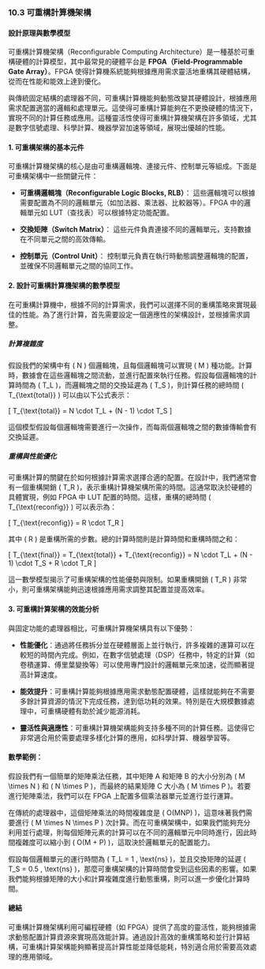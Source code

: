 ### 10.3 可重構計算機架構

#### 設計原理與數學模型

可重構計算機架構（Reconfigurable Computing Architecture）是一種基於可重構硬體的計算模型，其中最常見的硬體平台是 **FPGA（Field-Programmable Gate Array）**。FPGA 使得計算機系統能夠根據應用需求靈活地重構其硬體結構，從而在性能和能效上達到優化。

與傳統固定結構的處理器不同，可重構計算機能夠動態改變其硬體設計，根據應用需求配置適當的邏輯和處理單元。這使得可重構計算能夠在不更換硬體的情況下，實現不同的計算任務或應用。這種靈活性使得可重構計算機架構在許多領域，尤其是數字信號處理、科學計算、機器學習加速等領域，展現出優越的性能。

#### **1. 可重構架構的基本元件**

可重構計算機架構的核心是由可重構邏輯塊、連接元件、控制單元等組成。下面是可重構架構中一些關鍵元件：

- **可重構邏輯塊（Reconfigurable Logic Blocks, RLB）**：
  這些邏輯塊可以根據需要配置為不同的邏輯單元（如加法器、乘法器、比較器等）。FPGA 中的邏輯單元如 LUT（查找表）可以根據特定功能配置。
  
- **交換矩陣（Switch Matrix）**：
  這些元件負責連接不同的邏輯單元，支持數據在不同單元之間的高效傳輸。
  
- **控制單元（Control Unit）**：
  控制單元負責在執行時動態調整邏輯塊的配置，並確保不同邏輯單元之間的協同工作。

#### **2. 設計可重構計算機架構的數學模型**

在可重構計算機中，根據不同的計算需求，我們可以選擇不同的重構策略來實現最佳的性能。為了進行計算，首先需要設定一個適應性的架構設計，並根據需求調整。

##### **計算複雜度**

假設我們的架構中有 \( N \) 個邏輯塊，且每個邏輯塊可以實現 \( M \) 種功能。計算時，數據會在這些邏輯塊之間流動，並進行配置來執行任務。假設每個邏輯塊的計算時間為 \( T_L \)，而邏輯塊之間的交換延遲為 \( T_S \)，則計算任務的總時間 \( T_{\text{total}} \) 可以由以下公式表示：

\[
T_{\text{total}} = N \cdot T_L + (N - 1) \cdot T_S
\]

這個模型假設每個邏輯塊需要進行一次操作，而每兩個邏輯塊之間的數據傳輸會有交換延遲。

##### **重構與性能優化**

可重構計算的關鍵在於如何根據計算需求選擇合適的配置。在設計中，我們通常會有一個重構開銷 \( T_R \)，表示重構計算機架構所需的時間。這通常取決於硬體的具體實現，例如 FPGA 中 LUT 配置的時間。這樣，重構的總時間 \( T_{\text{reconfig}} \) 可以表示為：

\[
T_{\text{reconfig}} = R \cdot T_R
\]

其中 \( R \) 是重構所需的步數。總的計算時間則是計算時間和重構時間之和：

\[
T_{\text{final}} = T_{\text{total}} + T_{\text{reconfig}} = N \cdot T_L + (N - 1) \cdot T_S + R \cdot T_R
\]

這一數學模型揭示了可重構架構的性能優勢與限制。如果重構開銷 \( T_R \) 非常小，則可重構架構能夠迅速根據應用需求調整其配置並提高效率。

#### **3. 可重構計算架構的效能分析**

與固定功能的處理器相比，可重構計算機架構具有以下優勢：

- **性能優化**：通過將任務拆分並在硬體層面上並行執行，許多複雜的運算可以在較短的時間內完成。例如，在數字信號處理（DSP）任務中，特定的計算（如卷積運算、傅里葉變換等）可以使用專門設計的邏輯單元來加速，從而顯著提高計算速度。
  
- **能效提升**：可重構計算能夠根據應用需求動態配置硬體，這樣就能夠在不需要多餘計算資源的情況下完成任務，達到低功耗的效果。特別是在大規模數據處理中，可重構硬體有助於減少能源消耗。
  
- **靈活性與適應性**：可重構計算機架構能夠支持多種不同的計算任務。這使得它非常適合用於需要處理多樣化計算的應用，如科學計算、機器學習等。

#### **數學範例：**

假設我們有一個簡單的矩陣乘法任務，其中矩陣 A 和矩陣 B 的大小分別為 \( M \times N \) 和 \( N \times P \)，而最終的結果矩陣 C 大小為 \( M \times P \)。若要進行矩陣乘法，我們可以在 FPGA 上配置多個乘法器單元並進行並行運算。

在傳統的處理器中，這個矩陣乘法的時間複雜度是 \( O(MNP) \)，這意味著我們需要進行 \( M \times N \times P \) 次計算。而在可重構架構中，如果我們能夠充分利用並行處理，則每個矩陣元素的計算可以在不同的邏輯單元中同時進行，因此時間複雜度可以縮小到 \( O(M + P) \)，這取決於邏輯單元的配置能力。

假設每個邏輯單元的運行時間為 \( T_L = 1 \, \text{ns} \)，並且交換矩陣的延遲 \( T_S = 0.5 \, \text{ns} \)，那麼可重構架構的計算時間會受到這些因素的影響。如果我們能夠根據矩陣的大小和計算複雜度進行動態重構，則可以進一步優化計算時間。

#### **總結**

可重構計算機架構利用可編程硬體（如 FPGA）提供了高度的靈活性，能夠根據需求動態配置計算資源來實現高效能計算。通過設計高效的重構策略和並行計算結構，可重構計算架構能夠顯著提高計算性能並降低能耗，特別適合用於需要高效處理的應用領域。